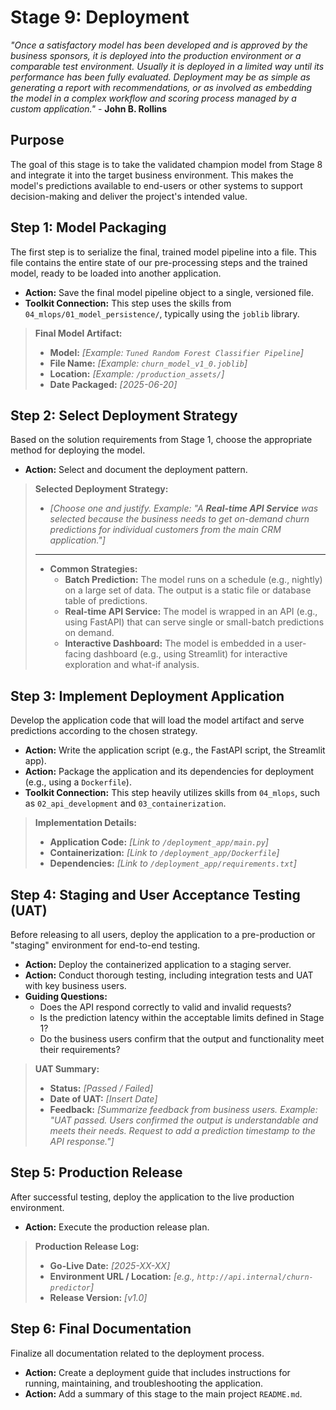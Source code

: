 # Stage 9: Deployment
_"Once a satisfactory model has been developed and is approved by the business sponsors, it is deployed into the production environment or a comparable test environment. Usually it is deployed in a limited way until its performance has been fully evaluated. Deployment may be as simple as generating a report with recommendations, or as involved as embedding the model in a complex workflow and scoring process managed by a custom application."_ - **John B. Rollins**


## Purpose
The goal of this stage is to take the validated champion model from Stage 8 and integrate it into the target business environment. This makes the model's predictions available to end-users or other systems to support decision-making and deliver the project's intended value.


## Step 1: Model Packaging
The first step is to serialize the final, trained model pipeline into a file. This file contains the entire state of our pre-processing steps and the trained model, ready to be loaded into another application.

* **Action:** Save the final model pipeline object to a single, versioned file.
* **Toolkit Connection:** This step uses the skills from `04_mlops/01_model_persistence/`, typically using the `joblib` library.

> **Final Model Artifact:**
>
> * **Model:** *[Example: `Tuned Random Forest Classifier Pipeline`]*
> * **File Name:** *[Example: `churn_model_v1_0.joblib`]*
> * **Location:** *[Example: `/production_assets/`]*
> * **Date Packaged:** *[2025-06-20]*


## Step 2: Select Deployment Strategy
Based on the solution requirements from Stage 1, choose the appropriate method for deploying the model.

* **Action:** Select and document the deployment pattern.

> **Selected Deployment Strategy:**
>
> * *[Choose one and justify. Example: "A **Real-time API Service** was selected because the business needs to get on-demand churn predictions for individual customers from the main CRM application."]*
>
> ---
>
> * **Common Strategies:**
>     * **Batch Prediction:** The model runs on a schedule (e.g., nightly) on a large set of data. The output is a static file or database table of predictions.
>     * **Real-time API Service:** The model is wrapped in an API (e.g., using FastAPI) that can serve single or small-batch predictions on demand.
>     * **Interactive Dashboard:** The model is embedded in a user-facing dashboard (e.g., using Streamlit) for interactive exploration and what-if analysis.


## Step 3: Implement Deployment Application
Develop the application code that will load the model artifact and serve predictions according to the chosen strategy.

* **Action:** Write the application script (e.g., the FastAPI script, the Streamlit app).
* **Action:** Package the application and its dependencies for deployment (e.g., using a `Dockerfile`).
* **Toolkit Connection:** This step heavily utilizes skills from `04_mlops`, such as `02_api_development` and `03_containerization`.

> **Implementation Details:**
>
> * **Application Code:** *[Link to `/deployment_app/main.py`]*
> * **Containerization:** *[Link to `/deployment_app/Dockerfile`]*
> * **Dependencies:** *[Link to `/deployment_app/requirements.txt`]*


## Step 4: Staging and User Acceptance Testing (UAT)
Before releasing to all users, deploy the application to a pre-production or "staging" environment for end-to-end testing.

* **Action:** Deploy the containerized application to a staging server.
* **Action:** Conduct thorough testing, including integration tests and UAT with key business users.
* **Guiding Questions:**
    * Does the API respond correctly to valid and invalid requests?
    * Is the prediction latency within the acceptable limits defined in Stage 1?
    * Do the business users confirm that the output and functionality meet their requirements?

> **UAT Summary:**
>
> * **Status:** *[Passed / Failed]*
> * **Date of UAT:** *[Insert Date]*
> * **Feedback:** *[Summarize feedback from business users. Example: "UAT passed. Users confirmed the output is understandable and meets their needs. Request to add a prediction timestamp to the API response."]*


## Step 5: Production Release
After successful testing, deploy the application to the live production environment.

* **Action:** Execute the production release plan.

> **Production Release Log:**
>
> * **Go-Live Date:** *[2025-XX-XX]*
> * **Environment URL / Location:** *[e.g., `http://api.internal/churn-predictor`]*
> * **Release Version:** *[v1.0]*


## Step 6: Final Documentation
Finalize all documentation related to the deployment process.

* **Action:** Create a deployment guide that includes instructions for running, maintaining, and troubleshooting the application.
* **Action:** Add a summary of this stage to the main project `README.md`.